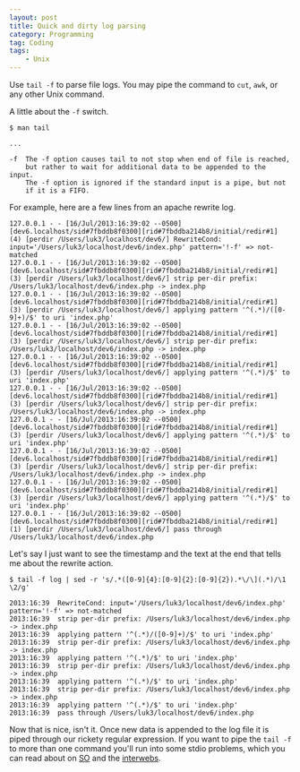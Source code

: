 ```yaml
---
layout: post
title: Quick and dirty log parsing
category: Programming
tag: Coding
tags:
    - Unix
---
```


Use `tail -f` to parse file logs. You may pipe the command to `cut`, `awk`, or any other Unix command.

A little about the `-f` switch.

    $ man tail

    ...

    -f  The -f option causes tail to not stop when end of file is reached,
        but rather to wait for additional data to be appended to the input.
        The -f option is ignored if the standard input is a pipe, but not
        if it is a FIFO.

For example, here are a few lines from an apache rewrite log.

    127.0.0.1 - - [16/Jul/2013:16:39:02 --0500] [dev6.localhost/sid#7fbddb8f0300][rid#7fbddba214b8/initial/redir#1] (4) [perdir /Users/luk3/localhost/dev6/] RewriteCond: input='/Users/luk3/localhost/dev6/index.php' pattern='!-f' => not-matched
    127.0.0.1 - - [16/Jul/2013:16:39:02 --0500] [dev6.localhost/sid#7fbddb8f0300][rid#7fbddba214b8/initial/redir#1] (3) [perdir /Users/luk3/localhost/dev6/] strip per-dir prefix: /Users/luk3/localhost/dev6/index.php -> index.php
    127.0.0.1 - - [16/Jul/2013:16:39:02 --0500] [dev6.localhost/sid#7fbddb8f0300][rid#7fbddba214b8/initial/redir#1] (3) [perdir /Users/luk3/localhost/dev6/] applying pattern '^(.*)/([0-9]+)/$' to uri 'index.php'
    127.0.0.1 - - [16/Jul/2013:16:39:02 --0500] [dev6.localhost/sid#7fbddb8f0300][rid#7fbddba214b8/initial/redir#1] (3) [perdir /Users/luk3/localhost/dev6/] strip per-dir prefix: /Users/luk3/localhost/dev6/index.php -> index.php
    127.0.0.1 - - [16/Jul/2013:16:39:02 --0500] [dev6.localhost/sid#7fbddb8f0300][rid#7fbddba214b8/initial/redir#1] (3) [perdir /Users/luk3/localhost/dev6/] applying pattern '^(.*)/$' to uri 'index.php'
    127.0.0.1 - - [16/Jul/2013:16:39:02 --0500] [dev6.localhost/sid#7fbddb8f0300][rid#7fbddba214b8/initial/redir#1] (3) [perdir /Users/luk3/localhost/dev6/] strip per-dir prefix: /Users/luk3/localhost/dev6/index.php -> index.php
    127.0.0.1 - - [16/Jul/2013:16:39:02 --0500] [dev6.localhost/sid#7fbddb8f0300][rid#7fbddba214b8/initial/redir#1] (3) [perdir /Users/luk3/localhost/dev6/] applying pattern '^(.*)/$' to uri 'index.php'
    127.0.0.1 - - [16/Jul/2013:16:39:02 --0500] [dev6.localhost/sid#7fbddb8f0300][rid#7fbddba214b8/initial/redir#1] (3) [perdir /Users/luk3/localhost/dev6/] strip per-dir prefix: /Users/luk3/localhost/dev6/index.php -> index.php
    127.0.0.1 - - [16/Jul/2013:16:39:02 --0500] [dev6.localhost/sid#7fbddb8f0300][rid#7fbddba214b8/initial/redir#1] (3) [perdir /Users/luk3/localhost/dev6/] applying pattern '^(.*)/$' to uri 'index.php'
    127.0.0.1 - - [16/Jul/2013:16:39:02 --0500] [dev6.localhost/sid#7fbddb8f0300][rid#7fbddba214b8/initial/redir#1] (1) [perdir /Users/luk3/localhost/dev6/] pass through /Users/luk3/localhost/dev6/index.php

Let's say I just want to see the timestamp and the text at the end that tells me about the rewrite action.

    $ tail -f log | sed -r 's/.*([0-9]{4}:[0-9]{2}:[0-9]{2}).*\/\](.*)/\1 \2/g'

    2013:16:39  RewriteCond: input='/Users/luk3/localhost/dev6/index.php' pattern='!-f' => not-matched
    2013:16:39  strip per-dir prefix: /Users/luk3/localhost/dev6/index.php -> index.php
    2013:16:39  applying pattern '^(.*)/([0-9]+)/$' to uri 'index.php'
    2013:16:39  strip per-dir prefix: /Users/luk3/localhost/dev6/index.php -> index.php
    2013:16:39  applying pattern '^(.*)/$' to uri 'index.php'
    2013:16:39  strip per-dir prefix: /Users/luk3/localhost/dev6/index.php -> index.php
    2013:16:39  applying pattern '^(.*)/$' to uri 'index.php'
    2013:16:39  strip per-dir prefix: /Users/luk3/localhost/dev6/index.php -> index.php
    2013:16:39  applying pattern '^(.*)/$' to uri 'index.php'
    2013:16:39  pass through /Users/luk3/localhost/dev6/index.php

Now that is nice, isn't it.
Once new data is appended to the log file it is piped through our rickety regular expression.
If you want to pipe the `tail -f` to more than one command you'll run into some stdio problems, which you can read about on [SO](http://stackoverflow.com/questions/14360640/tail-f-into-grep-into-cut-not-working-properly) and the [interwebs](http://www.pixelbeat.org/programming/stdio_buffering/).

